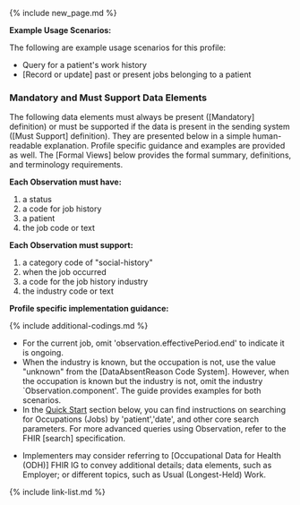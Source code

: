 {% include new_page.md %}

**Example Usage Scenarios:**

The following are example usage scenarios for this profile:

- Query for a patient's work history
- [Record or update] past or present jobs belonging to a patient

### Mandatory and Must Support Data Elements

The following data elements must always be present ([Mandatory] definition) or must be supported if the data is present in the sending system ([Must Support] definition). They are presented below in a simple human-readable explanation. Profile specific guidance and examples are provided as well. The [Formal Views] below provides the formal summary, definitions, and terminology requirements.

**Each Observation must have:**

1. a status
2. a code for job history
3. a patient
5. the job code or text 

**Each Observation must support:**

1. a category code of "social-history"
2. when the job occurred
3. a code for the job history industry
4. the industry code or text 

**Profile specific implementation guidance:**

<div class="bg-success" markdown="1">

{% include additional-codings.md %}
- For the current job, omit 'observation.effectivePeriod.end' to indicate it is ongoing.
- When the industry is known, but the occupation is not,  use the value "unknown" from the [DataAbsentReason Code System]. However, when the occupation is known but the industry is not, omit the industry `Observation.component'.  The guide provides examples for both scenarios.
- In the [Quick Start](#notes) section below, you can find instructions on searching for Occupations (Jobs) by 'patient','date', and other core search parameters. For more advanced queries using Observation, refer to the FHIR [search] specification.
</div><!-- new-content -->

- Implementers may consider referring to [Occupational Data for Health (ODH)] FHIR IG  to convey additional details; data elements, such as Employer; or different topics, such as Usual (Longest-Held) Work.
  


{% include link-list.md %}
